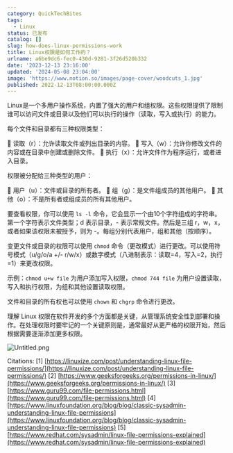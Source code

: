 ```yaml
---
category: QuickTechBites
tags:
  - Linux
status: 已发布
catalog: []
slug: how-does-linux-permissions-work
title: Linux权限是如何工作的？
urlname: a6be9dc6-fec0-430d-9281-3f26d520b332
date: '2023-12-13 23:16:00'
updated: '2024-05-08 23:04:00'
image: 'https://www.notion.so/images/page-cover/woodcuts_1.jpg'
published: 2022-12-13T08:00:00.000Z
---
```


Linux是一个多用户操作系统，内置了强大的用户和组权限。这些权限提供了限制谁可以访问文件或目录以及他们可以执行的操作（读取，写入或执行）的能力。


每个文件和目录都有三种权限类型：


🔸 读取（r）：允许读取文件或列出目录的内容。
🔸 写入（w）：允许你修改文件的内容或在目录中创建或删除文件。
🔸 执行（x）：允许文件作为程序运行，或者进入目录。


权限被分配给三种类型的用户：


🔸 用户（u）：文件或目录的所有者。
🔸 组（g）：是文件组成员的其他用户。
🔸 其他（o）：不是所有者或组成员的所有其他用户。


要查看权限，你可以使用 `ls -l` 命令，它会显示一个由10个字符组成的字符串。第一个字符表示文件类型；d 表示目录，- 表示常规文件。然后是三组 r，w，x，或者如果该权限未被授予，则为 -。每组分别代表用户，组和其他（按顺序）。


变更文件或目录的权限可以使用 `chmod` 命令（更改模式）进行更改。可以使用符号模式（u/g/o/a +/- r/w/x）或数字模式（八进制表示：读取=4，写入=2，执行=1）来更改权限。


示例：`chmod u+w file` 为用户添加写入权限，`chmod 744 file` 为用户设置读取，写入和执行权限，为组和其他设置读取权限。


文件和目录的所有权也可以使用 `chown` 和 `chgrp` 命令进行更改。


理解 Linux 权限在软件开发的多个方面都是关键，从管理系统安全性到部署和操作。在处理权限时要牢记的一个关键原则是，通常最好从更严格的权限开始，然后根据需要逐渐添加更多权限。


![Untitled.png](https://prod-files-secure.s3.us-west-2.amazonaws.com/5d24fe63-e567-4804-86f9-9fdc62e13082/332b89ee-9c33-4950-8a69-32c3d1ff2c69/Untitled.png?X-Amz-Algorithm=AWS4-HMAC-SHA256&X-Amz-Content-Sha256=UNSIGNED-PAYLOAD&X-Amz-Credential=ASIAZI2LB4666IHQO64Y%2F20250207%2Fus-west-2%2Fs3%2Faws4_request&X-Amz-Date=20250207T213249Z&X-Amz-Expires=3600&X-Amz-Security-Token=IQoJb3JpZ2luX2VjEGQaCXVzLXdlc3QtMiJIMEYCIQCrAFjvn425ctQIxVxqv3NjOqyhOoLWdHp%2FGT2hk%2BNmPgIhAINzCLqG06l8tdThKAkaVNqTfEDNmQBijMU5b5wgKUEZKv8DCH0QABoMNjM3NDIzMTgzODA1IgwfUi9FbMIS2hASqDoq3ANR4FGFVhfhAUWbu9TV4fuhOLBNQbotDNno0wlZJISYqgNpBdKFaZaz9yOCPiRtkAnl3N3NU2Se%2BpLsLM4Q6tsqgVORNvOfMc%2ByHyHUYBDfZWzC6SuaEJ%2Fw1uTSZL49n6onkHHCQbDh4sDhhALPM%2FuivFQNskuG2akXrRqGl%2FhdvVQwbxbjLd%2FQ1IOdHrx7FnAfqsJalCTbgPWNwt3iW%2Fd8JBIffyakwvE5e4xjkpLptw%2FNlpFbsnK6iim0tmmYQ5gA6pcqhiWjKJXzbDm4THADdxfBYD2eGVQSm5u2Uinib2PZ4j7UT5knSwLp7zPrfSZsDU%2Bc1%2Bn%2F%2FhqtoYozD%2BAPCNTzlg3lT%2BlqhbIVWBpkjXJEr3wk%2FYuyeAMQXTi3LfNKxUdR7x6VXvKkhUptd9A7IiAczY0rWlvJCpqUmFMPhe%2FOckGEgp4hpVmzsFRkiLeEdXBaYW85UU%2F3am27R%2FYPX3CVL41Vmd1IEcEjWJWZknMLdoTb9%2FQ5AZGKVPRF2sIpDHC7CzpSvDC9BUXaRnegC%2F5apDcVrQByBClKHys8U3WKZ1IooVVtkhIHkcVXqGyEOqqBYcjwInXqcde2qDi9eP2TQwCW1wEZ35TEenpEtD4gQg8M2l3OTDw86DDb0pm9BjqkAceEVu%2FjkjT%2B%2B0jcRWJT6ymQ1wKJVbC9qJyh8whDWllBA228ENS7tUQi8uRW5GL617BtteMlKafotdLSLbzPNOXHjAuhT9j6DGPt7nWRZCdJedlUuQMlv9sAP1qtSTFsSsam5E5NjG3KkMGE4HABpxI2508pyC%2Fq0ZjwVL0xNrRObIgkcJmqSisd38Thp1BS0eQcxiB3iBIwP69B%2BFgIXdn7CkHE&X-Amz-Signature=e39679dc44d34f47864b83b74e4c7e86b90660c4708a581444f531b307fd9e3f&X-Amz-SignedHeaders=host&x-id=GetObject)


Citations:
[1] [https://linuxize.com/post/understanding-linux-file-permissions/](https://linuxize.com/post/understanding-linux-file-permissions/)
[2] [https://www.geeksforgeeks.org/permissions-in-linux/](https://www.geeksforgeeks.org/permissions-in-linux/)
[3] [https://www.guru99.com/file-permissions.html](https://www.guru99.com/file-permissions.html)
[4] [https://www.linuxfoundation.org/blog/blog/classic-sysadmin-understanding-linux-file-permissions](https://www.linuxfoundation.org/blog/blog/classic-sysadmin-understanding-linux-file-permissions)
[5] [https://www.redhat.com/sysadmin/linux-file-permissions-explained](https://www.redhat.com/sysadmin/linux-file-permissions-explained)

